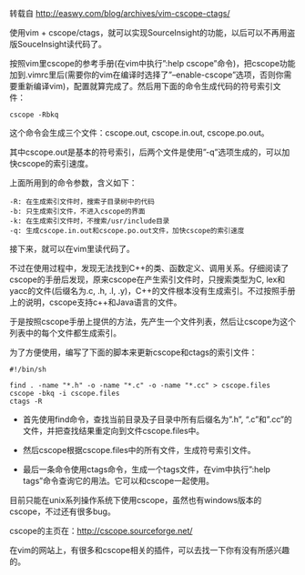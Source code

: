 转载自 http://easwy.com/blog/archives/vim-cscope-ctags/


使用vim + cscope/ctags，就可以实现SourceInsight的功能，以后可以不再用盗版SouceInsight读代码了。

按照vim里cscope的参考手册(在vim中执行”:help cscope”命令)，把cscope功能加到.vimrc里后(需要你的vim在编译时选择了”–enable-cscope”选项，否则你需要重新编译vim)，配置就算完成了。然后用下面的命令生成代码的符号索引文件：

```
cscope -Rbkq
```

这个命令会生成三个文件：cscope.out, cscope.in.out, cscope.po.out。

其中cscope.out是基本的符号索引，后两个文件是使用”-q”选项生成的，可以加快cscope的索引速度。

上面所用到的命令参数，含义如下：

```
-R: 在生成索引文件时，搜索子目录树中的代码
-b: 只生成索引文件，不进入cscope的界面
-k: 在生成索引文件时，不搜索/usr/include目录
-q: 生成cscope.in.out和cscope.po.out文件，加快cscope的索引速度
```

接下来，就可以在vim里读代码了。

不过在使用过程中，发现无法找到C\+\+的类、函数定义、调用关系。仔细阅读了cscope的手册后发现，原来cscope在产生索引文件时，只搜索类型为C, lex和yacc的文件(后缀名为.c, .h, .l, .y)，C++的文件根本没有生成索引。不过按照手册上的说明，cscope支持c\+\+和Java语言的文件。

于是按照cscope手册上提供的方法，先产生一个文件列表，然后让cscope为这个列表中的每个文件都生成索引。

为了方便使用，编写了下面的脚本来更新cscope和ctags的索引文件：

```
#!/bin/sh

find . -name "*.h" -o -name "*.c" -o -name "*.cc" > cscope.files
cscope -bkq -i cscope.files
ctags -R
```

- 首先使用find命令，查找当前目录及子目录中所有后缀名为”.h”, “.c”和”.cc”的文件，并把查找结果重定向到文件cscope.files中。

- 然后cscope根据cscope.files中的所有文件，生成符号索引文件。

- 最后一条命令使用ctags命令，生成一个tags文件，在vim中执行”:help tags”命令查询它的用法。它可以和cscope一起使用。

目前只能在unix系列操作系统下使用cscope，虽然也有windows版本的cscope，不过还有很多bug。

cscope的主页在：http://cscope.sourceforge.net/

在vim的网站上，有很多和cscope相关的插件，可以去找一下你有没有所感兴趣的。
